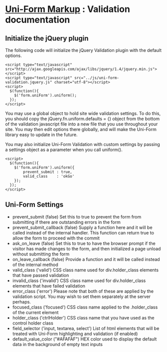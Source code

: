 # [Uni-Form Markup](http://sprawsm.com/uni-form/) : Validation documentation


## Initialize the jQuery plugin

The following code will initialize the jQuery Validation plugin with the default options.

    <script type="text/javascript" src="http://ajax.googleapis.com/ajax/libs/jquery/1.4/jquery.min.js"></script>
    <script type="text/javascript" src="../js/uni-form-validation.jquery.js" charset="utf-8"></script>
    <script>
      $(function(){
        $('form.uniForm').uniform();
      });
    </script>

You may use a global object to hold site wide validation settings. To do this, you should
copy the jQuery.fn.uniform.defaults = {} object from the bottom of the validation javascript
file into a new file that you use throughout your site. You may then edit options there
globally, and will make the Uni-Form library easy to update in the future.

You may also initialize Uni-Form Validation with custom settings by passing a settings object
as a parameter when you call uniform(). 

    <script>
      $(function(){
        $('form.uniForm').uniform({
            prevent_submit : true,
            valid_class    : 'okGo'
        });
      });
    </script>

## Uni-Form Settings


* prevent_submit (false)
  Set this to true to prevent the form from submitting if there are outstanding
  errors in the form
* prevent_submit_callback (false)
  Supply a function here and it will be called instead of the internal handler.
  This function can return true to allow the form to proceed with the commit
* ask_on_leave (false)
  Set this to true to have the browser prompt if the visitor has made changes to
  the form, and then initialized a page unload without submitting the form
* on_leave_callback (false)
  Provide a function and it will be called instead of the internal method
* valid_class ('valid')
  CSS class name used for div.holder_class elements that have passed validation
* invalid_class ('invalid')
  CSS class name used for div.holder_class elements that have failed validation
* error_class ('error')
  Please note that both of these are applied by the validation script.
  You may wish to set them separately at the server perhaps.
* focused_class ('focused')
  CSS class name applied to the .holder_class of the current element
* holder_class ('ctrlHolder')
  CSS class name that you have used as the control holder class
* field_selector ('input, textarea, select')
  List of html elements that will be treated with Uni-Form highlighting and 
  validation (if enabled)
* default_value_color ("#AFAFAF")
  HEX color used to display the default data in the background of empty text inputs